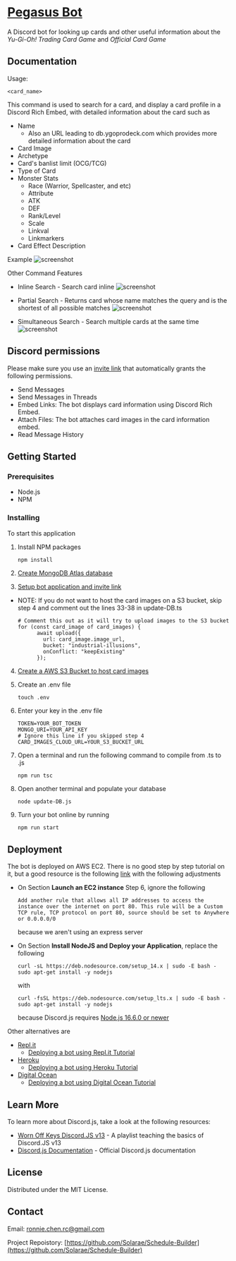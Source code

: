 # [Pegasus Bot](https://discord.com/api/oauth2/authorize?client_id=928762649674674216&permissions=274878023680&scope=applications.commands%20bot)

A Discord bot for looking up cards and other useful information about the _Yu-Gi-Oh! Trading Card Game_ and _Official Card Game_

## Documentation

Usage:
```
<card_name>
```

This command is used to search for a card, and display a card profile in a Discord Rich Embed, with detailed information about the card such as

- Name
  - Also an URL leading to db.ygoprodeck.com which provides more detailed information about the card
- Card Image
- Archetype
- Card's banlist limit (OCG/TCG)
- Type of Card
- Monster Stats
  - Race (Warrior, Spellcaster, and etc)
  - Attribute
  - ATK
  - DEF
  - Rank/Level
  - Scale
  - Linkval
  - Linkmarkers
- Card Effect Description

Example
![screenshot](https://raw.githubusercontent.com/Solarae/PegasusBot/main/readme_images/card_search.png)

Other Command Features
* Inline Search - Search card inline
![screenshot](https://raw.githubusercontent.com/Solarae/PegasusBot/main/readme_images/inline_search.png)

* Partial Search - Returns card whose name matches the query and is the shortest of all possible matches
![screenshot](https://raw.githubusercontent.com/Solarae/PegasusBot/main/readme_images/partial_search.png)

* Simultaneous Search - Search multiple cards at the same time
![screenshot](https://raw.githubusercontent.com/Solarae/PegasusBot/main/readme_images/simult_search.png)


## Discord permissions


Please make sure you use an [invite link](https://discord.com/api/oauth2/authorize?client_id=928762649674674216&permissions=274878023680&scope=applications.commands%20bot)
that automatically grants the following permissions.

- Send Messages
- Send Messages in Threads
- Embed Links: The bot displays card information using Discord Rich Embed.
- Attach Files: The bot attaches card images in the card information embed.
- Read Message History

## Getting Started

### Prerequisites

- Node.js
- NPM

### Installing

To start this application

1. Install NPM packages
   ```sh
   npm install
   ```
2. [Create MongoDB Atlas database](https://www.mongodb.com)

3. [Setup bot application and invite link](https://discord.com/developers/applications)

- NOTE: If you do not want to host the card images on a S3 bucket, skip step 4 and comment out the lines 33-38 in update-DB.ts
  ```
  # Comment this out as it will try to upload images to the S3 bucket
  for (const card_image of card_images) {
        await upload({
          url: card_image.image_url,
          bucket: "industrial-illusions",
          onConflict: "keepExisting"
        });
  ```

4. [Create a AWS S3 Bucket to host card images](https://docs.aws.amazon.com/AmazonS3/latest/userguide/creating-bucket.html)

5. Create an .env file
   ```
   touch .env
   ```
6. Enter your key in the .env file
   ```
   TOKEN=YOUR_BOT_TOKEN
   MONGO_URI=YOUR_API_KEY
   # Ignore this line if you skipped step 4
   CARD_IMAGES_CLOUD_URL=YOUR_S3_BUCKET_URL
   ```
7. Open a terminal and run the following command to compile from .ts to .js
   ```
   npm run tsc
   ```
8. Open another terminal and populate your database
   ```
   node update-DB.js
   ```
9. Turn your bot online by running
   ```
   npm run start
   ```

## Deployment
The bot is deployed on AWS EC2. There is no good step by step tutorial on it, but a good resource is the following [link](https://dev.to/abdr__rahman/deploy-a-nodejs-app-on-aws-ec2-1ao1) with the following adjustments
* On Section **Launch an EC2 instance** Step 6, ignore the following
  ```
  Add another rule that allows all IP addresses to access the instance over the internet on port 80. This rule will be a Custom TCP rule, TCP protocol on port 80, source should be set to Anywhere or 0.0.0.0/0
  ```
  because we aren't using an express server

* On Section **Install NodeJS and Deploy your Application**, replace the following
  ```
  curl -sL https://deb.nodesource.com/setup_14.x | sudo -E bash - sudo apt-get install -y nodejs
  ```
  with
  ```
  curl -fsSL https://deb.nodesource.com/setup_lts.x | sudo -E bash -sudo apt-get install -y nodejs
  ```
  because Discord.js requires [Node.js 16.6.0 or newer](https://discord.js.org/#/docs/discord.js/stable/general/welcome)

Other alternatives are 
* [Repl.it](https://replit.com)
  - [Deploying a bot using Repl.it Tutorial](https://www.youtube.com/watch?v=Gqurhm2QxA0)
* [Heroku](https://www.heroku.com)
  - [Deploying a bot using Heroku Tutorial](https://www.youtube.com/watch?v=OFearuMjI4s)
* [Digital Ocean](https://www.digitalocean.com/try/developer-brand?utm_campaign=amer_brand_kw_en_cpc&utm_adgroup=digitalocean_exact_exact&_keyword=digital%20ocean&_device=c&_adposition=&utm_content=conversion&utm_medium=cpc&utm_source=google&gclid=EAIaIQobChMI1dLjjJut9QIV4jizAB1PjQCCEAAYASAAEgKtL_D_BwE)
  - [Deploying a bot using Digital Ocean Tutorial](https://www.youtube.com/watch?v=lskn1Xr-q8E)


## Learn More

To learn more about Discord.js, take a look at the following resources:

- [Worn Off Keys Discord.JS v13](https://www.youtube.com/playlist?list=PLaxxQQak6D_f4Z5DtQo0b1McgjLVHmE8Q) - A playlist teaching the basics of Discord.JS v13
- [Discord.js Documentation](https://discord.js.org/#/) - Official Discord.js documentation

## License

Distributed under the MIT License.

## Contact

Email: [ronnie.chen.rc@gmail.com](ronnie.chen.rc@gmail.com)

Project Repoistory: [https://github.com/Solarae/Schedule-Builder](https://github.com/Solarae/Schedule-Builder)
